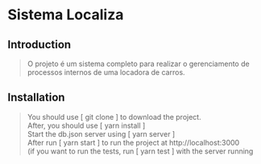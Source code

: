 # Sistema Localiza

## Introduction

> O projeto é um sistema completo para realizar o gerenciamento de processos internos de uma locadora de carros.

## Installation

> You should use [ git clone ] to download the project.<br>
> After, you should use [ yarn install ]<br>
> Start the db.json server using [ yarn server ]<br>
> After run [ yarn start ] to run the project at http://localhost:3000<br>
> (if you want to run the tests, run [ yarn test ] with the server running
